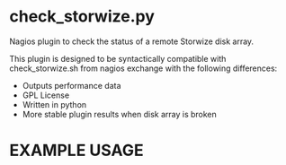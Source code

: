 check_storwize.py
=================

Nagios plugin to check the status of a remote Storwize disk array.

This plugin is designed to be syntactically compatible with check_storwize.sh from nagios exchange
with the following differences:

  - Outputs performance data
  - GPL License
  - Written in python
  - More stable plugin results when disk array is broken


EXAMPLE USAGE
=============
```
```
